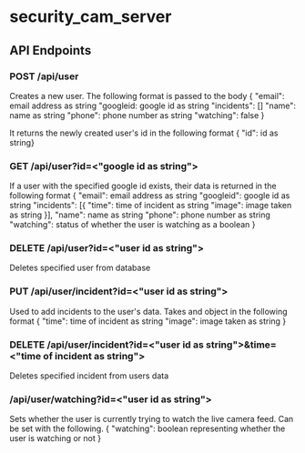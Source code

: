 # security_cam_server

## API Endpoints

### POST /api/user
Creates a new user.  The following format is passed to the body
\{
  "email": email address as string
  "googleid: google id as string
  "incidents": \[\]
  "name": name as string
  "phone": phone number as string
  "watching": false
\}

It returns the newly created user's id in the following format
\{ "id": id as string}

### GET /api/user?id=<"google id as string">
If a user with the specified google id exists, their data is returned in the following format
\{
  "email": email address as string
  "googleid": google id as string
  "incidents": \[\{
                 "time": time of incident as string
                 "image": image taken as string
               \}\],
  "name": name as string
  "phone": phone number as string
  "watching": status of whether the user is watching as a boolean
\}

### DELETE /api/user?id=<"user id as string">
Deletes specified user from database

### PUT /api/user/incident?id=<"user id as string">
Used to add incidents to the user's data.  Takes and object in the following format
\{
  "time": time of incident as string
  "image": image taken as string
\}

### DELETE /api/user/incident?id=<"user id as string">&time=<"time of incident as string">
Deletes specified incident from users data

### /api/user/watching?id=<"user id as string">
Sets whether the user is currently trying to watch the live camera feed.  Can be set with the following.
\{
  "watching": boolean representing whether the user is watching or not
\}
